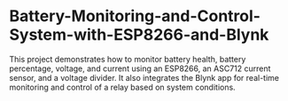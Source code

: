 # Battery-Monitoring-and-Control-System-with-ESP8266-and-Blynk
This project demonstrates how to monitor battery health, battery percentage, voltage, and current using an ESP8266, an ASC712 current sensor, and a voltage divider. It also integrates the Blynk app for real-time monitoring and control of a relay based on system conditions.
